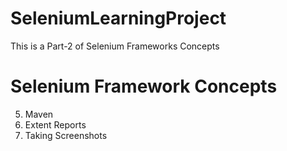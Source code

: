 # SeleniumLearningProject
This is a Part-2 of Selenium Frameworks Concepts

# Selenium Framework Concepts
5. Maven
6. Extent Reports
7. Taking Screenshots
